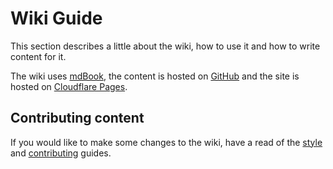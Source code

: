 # Wiki Guide

This section describes a little about the wiki, how to use it and how to write content for it.

The wiki uses [mdBook](https://github.com/rust-lang/mdBook), the content is hosted on [GitHub](https://github.com/MakerSpaceNewcastle/wiki) and the site is hosted on [Cloudflare Pages](https://pages.cloudflare.com/).

## Contributing content

If you would like to make some changes to the wiki, have a read of the [style](./style_guide.md) and [contributing](./contributing.md) guides.
